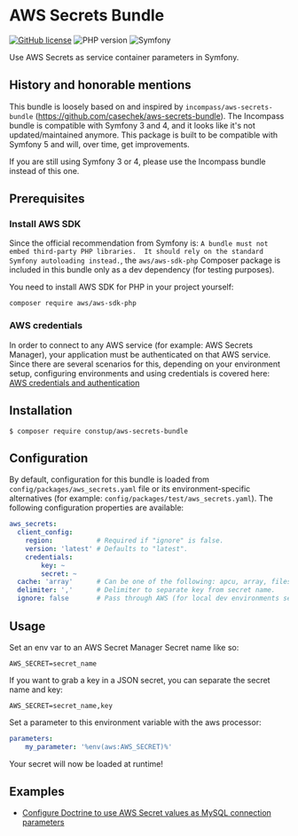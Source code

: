 # AWS Secrets Bundle

[![GitHub license](https://img.shields.io/github/license/constup/aws-secrets-bundle?style=flat-square&color=green)](https://github.com/constup/aws-secrets-bundle/blob/master/LICENSE)
![PHP version](https://img.shields.io/badge/PHP-%5E7.4-blueviolet?style=flat-square)
![Symfony](https://img.shields.io/badge/Symfony-%5E5.3-blueviolet?style=flat-square)

Use AWS Secrets as service container parameters in Symfony.

## History and honorable mentions

This bundle is loosely based on and inspired by `incompass/aws-secrets-bundle` (https://github.com/casechek/aws-secrets-bundle). 
The Incompass bundle is compatible with Symfony 3 and 4, and it looks like it's not updated/maintained anymore. This 
package is built to be compatible with Symfony 5 and will, over time, get improvements.

If you are still using Symfony 3 or 4, please use the Incompass bundle instead of this one.

## Prerequisites

### Install AWS SDK

Since the official recommendation from Symfony is: `A bundle must not embed third-party PHP libraries. 
It should rely on the standard Symfony autoloading instead.`, the `aws/aws-sdk-php` Composer package is included in this 
bundle only as a dev dependency (for testing purposes).

You need to install AWS SDK for PHP in your project yourself:

```shell
composer require aws/aws-sdk-php
```

### AWS credentials

In order to connect to any AWS service (for example: AWS Secrets Manager), your application must be authenticated on 
that AWS service. Since there are several scenarios for this, depending on your environment setup, configuring 
environments and using credentials is covered here: [AWS credentials and authentication](./doc/aws_credentials.md)

## Installation

    $ composer require constup/aws-secrets-bundle

## Configuration

By default, configuration for this bundle is loaded from `config/packages/aws_secrets.yaml` file or its 
environment-specific alternatives (for example: `config/packages/test/aws_secrets.yaml`). The following configuration
properties are available:

```yaml
aws_secrets:
  client_config:
    region:           # Required if "ignore" is false.
    version: 'latest' # Defaults to "latest".
    credentials: 
        key: ~
        secret: ~
  cache: 'array'      # Can be one of the following: apcu, array, filesystem. Default is array.
  delimiter: ','      # Delimiter to separate key from secret name.
  ignore: false       # Pass through AWS (for local dev environments set to "true").
```

## Usage

Set an env var to an AWS Secret Manager Secret name like so:

    AWS_SECRET=secret_name

If you want to grab a key in a JSON secret, you can separate the secret name and key:

    AWS_SECRET=secret_name,key
    
Set a parameter to this environment variable with the aws processor:

```yaml
parameters:
    my_parameter: '%env(aws:AWS_SECRET)%'
```

Your secret will now be loaded at runtime!

## Examples

* [Configure Doctrine to use AWS Secret values as MySQL connection parameters](./doc/sample_doctrine_mysql_connection.md)
